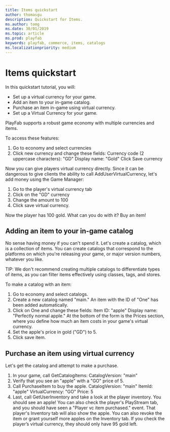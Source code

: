 ```yaml
---
title: Items quickstart
author: thomasgu
description: Quickstart for Items.
ms.author: tomg
ms.date: 30/01/2019
ms.topic: article
ms.prod: playfab
keywords: playfab, commerce, items, catalogs
ms.localizationpriority: medium
---
```


# Items quickstart

In this quickstart tutorial, you will:

- Set up a virtual currency for your game. 
- Add an item to your in-game catalog. 
- Purchase an item in-game using virtual currency. 
- Set up a Virtual Currency for your game. 

PlayFab supports a robust game economy with multiple currencies and items. 

To access these features:

1. Go to economy and select currencies 
2. Click new currency and change these fields: 
    Currency code (2 uppercase characters): "GD"
    Display name: "Gold" 
    Click Save currency 
 
Now you can give players virtual currency directly. Since it can be dangerous to give clients the ability to call AddUserVirtualCurrency, let's add money using the Game Manager:

1. Go to the player's virtual currency tab 
2. Click on the "GD" currency 
3. Change the amount to 100 
4. Click save virtual currency. 

Now the player has 100 gold. What can you do with it? Buy an item!

## Adding an item to your in-game catalog

No sense having money if you can't spend it. Let's create a catalog, which is a collection of items. You can create catalogs that correspond to the platforms on which you're releasing your game, or major version numbers, whatever you like.
 
TIP: We don't recommend creating multiple catalogs to differentiate types of items, as you can filter items effectively using classes, tags, and stores.

To make a catalog with an item:

1. Go to economy and select catalogs. 
2. Create a new catalog named "main." An item with the ID of "One" has been added automatically.
3. Click on One and change these fields: 
    Item ID: "apple" 
    Display name: "Perfectly normal apple." At the bottom of the form is the Prices section, where you define how much an item costs in your game's virtual currency.
4. Set the apple's price in gold ("GD") to 5.
5. Click save item.
 
## Purchase an item using virtual currency

Let's get the catalog and attempt to make a purchase.

1. In your game, call GetCatalogItems:
    CatalogVersion: "main"
2. Verify that you see an "apple" with a "GO" price of 5.
3. Call PurchaseItem to buy the apple.
    CatalogVersion: "main" 
    ItemId: "apple" 
    VirtualCurrency: "GO" 
    Price: 5 
4. Last, call GetUserInventory and take a look at the player inventory. You should see an apple! 
   You can also check the player's PlayStream tab, and you should have seen a "Player vc item purchased." event. That player's Inventory tab will also show the apple. You can also revoke the item or grant yourself more apples on the Inventory tab. If you check the player’s virtual currency, they should only have 95 gold left.
